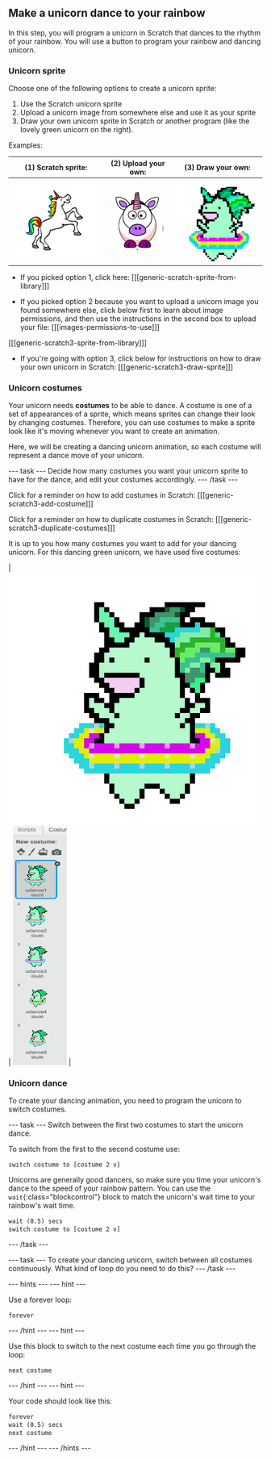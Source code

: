 ## Make a unicorn dance to your rainbow

In this step, you will program a unicorn in Scratch that dances to the rhythm of your rainbow. You will use a button to program your rainbow and dancing unicorn.

### Unicorn sprite

Choose one of the following options to create a unicorn sprite:

1. Use the Scratch unicorn sprite
1. Upload a unicorn image from somewhere else and use it as your sprite
1. Draw your own unicorn sprite in Scratch or another program (like the lovely green unicorn on the right).

Examples:

| (1) Scratch sprite:                          | (2) Upload your own:                         | (3) Draw your own:                           |
| :------------------------------------------: | :------------------------------------------: | :------------------------------------------: |
| ![Scratch Unicorn](images/scratchunicorn.png)| ![Web Unicorn](images/webunicorn.png)        | ![Draw Unicorn](images/drawunicorn.png)      |

+ If you picked option 1, click here:
[[[generic-scratch-sprite-from-library]]]

+ If you picked option 2 because you want to upload a unicorn image you found somewhere else, click below first to learn about image permissions, and then use the instructions in the second box to upload your file:
[[[images-permissions-to-use]]]

[[[generic-scratch3-sprite-from-library]]]

+ If you're going with option 3, click below for instructions on how to draw your own unicorn in Scratch:
[[[generic-scratch3-draw-sprite]]]

### Unicorn costumes

Your unicorn needs **costumes** to be able to dance. A costume is one of a set of appearances of a sprite, which means sprites can change their look by changing costumes. Therefore, you can use costumes to make a sprite look like it's moving whenever you want to create an animation.

Here, we will be creating a dancing unicorn animation, so each costume will represent a dance move of your unicorn.

--- task ---
Decide how many costumes you want your unicorn sprite to have for the dance, and edit your costumes accordingly.
--- /task ---

Click for a reminder on how to add costumes in Scratch:
[[[generic-scratch3-add-costume]]]

Click for a reminder on how to duplicate costumes in Scratch:
[[[generic-scratch3-duplicate-costumes]]]

It is up to you how many costumes you want to add for your dancing unicorn. For this dancing green unicorn, we have used five costumes:

|   ![Dancing Unicorn Gif](images/dancingunicorn.gif)   |    ![Five Costumes](images/fivecostumes.png)   |

### Unicorn dance

To create your dancing animation, you need to program the unicorn to switch costumes.

--- task ---
Switch between the first two costumes to start the unicorn dance.

To switch from the first to the second costume use:
```blocks3
switch costume to [costume 2 v]
```

Unicorns are generally good dancers, so make sure you time your unicorn's dance to the speed of your rainbow pattern. You can use the `wait`{:class="blockcontrol"} block to match the unicorn's wait time to your rainbow's wait time.
```blocks3
wait (0.5) secs
switch costume to [costume 2 v]
```
--- /task ---

--- task ---
To create your dancing unicorn, switch between all costumes continuously. What kind of loop do you need to do this?
--- /task ---

--- hints ---
--- hint ---

Use a forever loop:
```blocks3
forever
```

--- /hint ---
--- hint ---

Use this block to switch to the next costume each time you go through the loop:
```blocks3
next costume
```

--- /hint ---
--- hint ---

Your code should look like this:
```blocks3
forever
wait (0.5) secs
next costume
```

--- /hint ---
--- /hints ---
